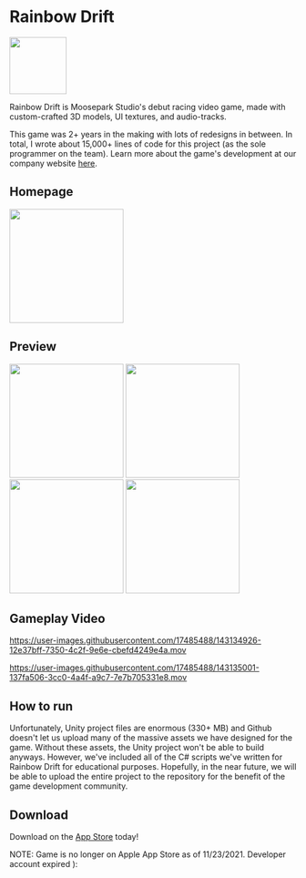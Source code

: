 # Rainbow Drift

<img src="https://user-images.githubusercontent.com/17485488/143137346-ce539a13-c700-4439-8a53-e801871fe7c0.png" width="100px"/>

Rainbow Drift is Moosepark Studio's debut racing video game, made with custom-crafted 3D models, UI textures, and audio-tracks. 

This game was 2+ years in the making with lots of redesigns in between. In total, I wrote about 15,000+ lines of code for this project (as the sole programmer on the team). Learn more about the game's development at our company website [here](https://mooseparkstudios.net/).

## Homepage
<img src="https://user-images.githubusercontent.com/17485488/143135144-28db056e-1fb8-4ba9-b3c9-2eab6d8c420d.jpeg" width="200px"/>

## Preview
<div>  
<img src="https://user-images.githubusercontent.com/17485488/143135059-18504810-009a-4a63-8577-2b6c0d78757c.png" width="200px"/>
<img src="https://user-images.githubusercontent.com/17485488/143135082-0bba569a-7a2c-4ff2-b0ca-b456ca26a572.png" width="200px"/>

<img src="https://user-images.githubusercontent.com/17485488/143135023-0606b821-87e5-45a9-84f2-12720561f99f.png" width="200px"/>

<img src="https://user-images.githubusercontent.com/17485488/143135033-fb6847ea-393b-4982-9587-01667684495c.png" width="200px"/>
   </div>


## Gameplay Video
https://user-images.githubusercontent.com/17485488/143134926-12e37bff-7350-4c2f-9e6e-cbefd4249e4a.mov

https://user-images.githubusercontent.com/17485488/143135001-137fa506-3cc0-4a4f-a9c7-7e7b705331e8.mov

## How to run
Unfortunately, Unity project files are enormous (330+ MB) and Github doesn't let us upload many of the massive assets we have designed for the game. Without these assets, the Unity project won't be able to build anyways. However, we've included all of the C# scripts we've written for Rainbow Drift for educational purposes. Hopefully, in the near future, we will be able to upload the entire project to the repository for the benefit of the game development community.


## Download
Download on the [App Store](https://apps.apple.com/us/app/rainbow-drift/id1431063157) today!

NOTE: Game is no longer on Apple App Store as of 11/23/2021. Developer account expired ):
